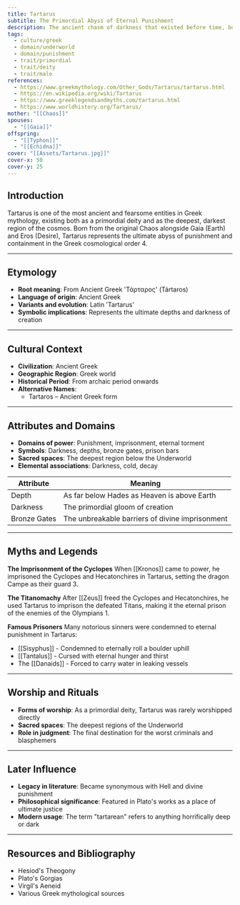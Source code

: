 ```yaml
---
title: Tartarus
subtitle: The Primordial Abyss of Eternal Punishment
description: The ancient chasm of darkness that existed before time, both a primordial deity and the deepest pit of the cosmos where the wicked face eternal torment
tags:
  - culture/greek
  - domain/underworld
  - domain/punishment
  - trait/primordial
  - trait/deity
  - trait/male
references:
  - https://www.greekmythology.com/Other_Gods/Tartarus/tartarus.html
  - https://en.wikipedia.org/wiki/Tartarus
  - https://www.greeklegendsandmyths.com/tartarus.html
  - https://www.worldhistory.org/Tartarus/
mother: "[[Chaos]]"
spouses:
  - "[[Gaia]]"
offspring:
  - "[[Typhon]]"
  - "[[Echidna]]"
cover: "[[Assets/Tartarus.jpg]]"
cover-x: 50
cover-y: 25
---
```

## Introduction
Tartarus is one of the most ancient and fearsome entities in Greek mythology, existing both as a primordial deity and as the deepest, darkest region of the cosmos. Born from the original Chaos alongside Gaia (Earth) and Eros (Desire), Tartarus represents the ultimate abyss of punishment and containment in the Greek cosmological order <mcreference link="https://www.worldhistory.org/Tartarus/" index="4">4</mcreference>.

---

## Etymology

- **Root meaning**: From Ancient Greek 'Τάρταρος' (Tártaros)
- **Language of origin**: Ancient Greek
- **Variants and evolution**: Latin 'Tartarus'
- **Symbolic implications**: Represents the ultimate depths and darkness of creation

---

## Cultural Context

- **Civilization**: Ancient Greek
- **Geographic Region**: Greek world
- **Historical Period**: From archaic period onwards
- **Alternative Names**:
  - Tartaros – Ancient Greek form

---

## Attributes and Domains

- **Domains of power**: Punishment, imprisonment, eternal torment
- **Symbols**: Darkness, depths, bronze gates, prison bars
- **Sacred spaces**: The deepest region below the Underworld
- **Elemental associations**: Darkness, cold, decay

| Attribute | Meaning |
|-----------|----------|
| Depth | As far below Hades as Heaven is above Earth |
| Darkness | The primordial gloom of creation |
| Bronze Gates | The unbreakable barriers of divine imprisonment |

---

## Myths and Legends

**The Imprisonment of the Cyclopes**
When [[Kronos]] came to power, he imprisoned the Cyclopes and Hecatonchires in Tartarus, setting the dragon Campe as their guard <mcreference link="https://www.greeklegendsandmyths.com/tartarus.html" index="3">3</mcreference>.

**The Titanomachy**
After [[Zeus]] freed the Cyclopes and Hecatonchires, he used Tartarus to imprison the defeated Titans, making it the eternal prison of the enemies of the Olympians <mcreference link="https://www.greekmythology.com/Other_Gods/Tartarus/tartarus.html" index="1">1</mcreference>.

**Famous Prisoners**
Many notorious sinners were condemned to eternal punishment in Tartarus:
- [[Sisyphus]] - Condemned to eternally roll a boulder uphill
- [[Tantalus]] - Cursed with eternal hunger and thirst
- The [[Danaids]] - Forced to carry water in leaking vessels

---

## Worship and Rituals

- **Forms of worship**: As a primordial deity, Tartarus was rarely worshipped directly
- **Sacred spaces**: The deepest regions of the Underworld
- **Role in judgment**: The final destination for the worst criminals and blasphemers

---

## Later Influence

- **Legacy in literature**: Became synonymous with Hell and divine punishment
- **Philosophical significance**: Featured in Plato's works as a place of ultimate justice
- **Modern usage**: The term "tartarean" refers to anything horrifically deep or dark

---

## Resources and Bibliography

- Hesiod's Theogony
- Plato's Gorgias
- Virgil's Aeneid
- Various Greek mythological sources
